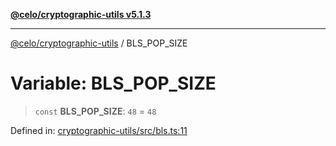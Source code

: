 [**@celo/cryptographic-utils v5.1.3**](../README.md)

***

[@celo/cryptographic-utils](../globals.md) / BLS\_POP\_SIZE

# Variable: BLS\_POP\_SIZE

> `const` **BLS\_POP\_SIZE**: `48` = `48`

Defined in: [cryptographic-utils/src/bls.ts:11](https://github.com/celo-org/developer-tooling/blob/master/packages/sdk/cryptographic-utils/src/bls.ts#L11)
